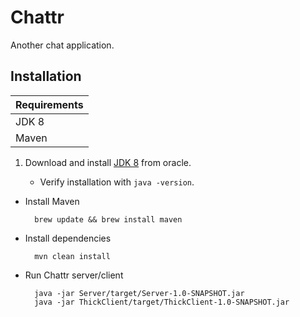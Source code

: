 # Chattr

Another chat application. 

## Installation

| Requirements |
| ------------ |
| JDK 8        |
| Maven        |

1. Download and install [JDK 8](http://www.oracle.com/technetwork/java/javase/downloads/jdk8-downloads-2133151.html) from oracle.
  
	- Verify installation with `java -version`.
  
- Install Maven

		brew update && brew install maven 

- Install dependencies

		mvn clean install

- Run Chattr server/client

		java -jar Server/target/Server-1.0-SNAPSHOT.jar
		java -jar ThickClient/target/ThickClient-1.0-SNAPSHOT.jar
